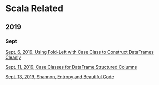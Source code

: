 # Scala Related

## 2019

### Sept

[Sept. 6, 2019, Using Fold-Left with Case Class to Construct DataFrames Cleanly](2019/Sept/2019-09-05-fold-left.md)

[Sept. 11, 2019, Case Classes for DataFrame Structured Columns](2019/Sept/2019-09-11-case-class-structures-for-dataframes.md)

[Sept. 13, 2019, Shannon, Entropy and Beautiful Code](2019/Sept/2019-09-13-entropy.md)
